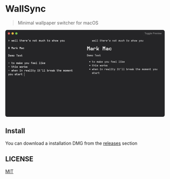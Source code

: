 # WallSync

> Minimal wallpaper switcher for macOS

![](/static/preview.png)

## Install 
You can download a installation DMG from the [releases](releases) section

## LICENSE

[MIT](LICENSE)
